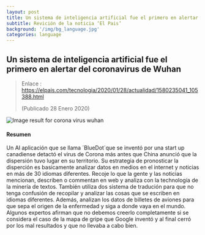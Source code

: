 ```yaml
---
layout: post
title: Un sistema de inteligencia artificial fue el primero en alertar del coronavirus de Wuhan
subtitle: Revición de la noticia ‘El Pais’
background: '/img/bg_language.jpg'
categories: language
---
```




## Un sistema de inteligencia artificial fue el primero en alertar del coronavirus de Wuhan



> Enlace : https://elpais.com/tecnologia/2020/01/28/actualidad/1580235041_105388.html
>
> (Publicado 28 Enero 2020)



![Image result for corona virus wuhan](https://upload.wikimedia.org/wikipedia/commons/3/35/Mercado_de_mariscos_de_Wuhan_cerrado_tras_detectarse_ahi_por_primera_vez_el_Nuevo_Coronavirus_.jpg)



#### **Resumen**

Un AI aplicación que se llama ´BlueDot´que se inventó por una start up canadiense detactó el virus de Corona más antes que China anunció que la dispersión tuvo lugar en su territorio.
Su estrategia de pronosticar la disperción es basicamente analizar datos en medios en el internet y noticias en más de 30 idiomas diferentes. Recoje lo que la gente y las noticias mencionan, describen o commentan en web y analiza con la technología de la minería de textos.
También utiliza dos sistema de tradución para que no tenga confusión de recopilar y analizar las cosas que se escriben en idiomas diferentes. Además, analizan los datos de billetes de aviones para que sepa el origen de la enfermedad y siga a donde vaya en el mundo.
Algunos expertos afirman que no debemos creerlo completamente si se considera el caso de la mapa de gripe que Google inventó y al final cerró por los mal resultados y que no llevaba a cabo bien.

